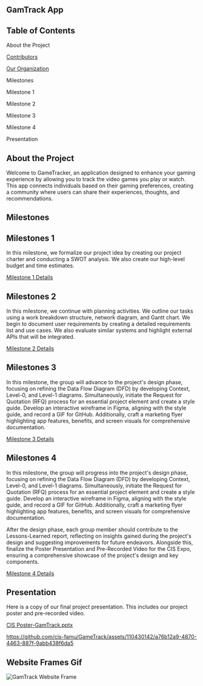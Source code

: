 ## **GamTrack App**

## **Table of Contents**
About the Project

[Contributors](https://github.com/cis-famu/GameTrack/blob/main/Contributors.md)

[Our Organization](https://github.com/cis-famu/GameTrack/blob/main/TechTribe.md)

Milestones

Milestone 1

Milestone 2

Milestone 3

Milestone 4

Presentation

## **About the Project**
Welcome to GameTracker, an application designed to enhance your gaming experience by allowing you to track the video games you play or watch. This app connects individuals based on their gaming preferences, creating a community where users can share their experiences, thoughts, and recommendations.


## **Milestones**

## **Milestones 1**

In this milestone, we formalize our project idea by creating our project charter and conducting a SWOT analysis. We also create our high-level budget and time estimates. 

[Milestone 1 Details](https://github.com/cis-famu/GameTrack/blob/main/Milestone%201.md)

## **Milestones 2**

In this milestone, we continue with planning activities. We outline our tasks using a work breakdown structure, network diagram, and Gantt chart. We begin to document user requirements by creating a detailed requirements list and use cases. We also evaluate similar systems and highlight external APIs that will be integrated. 

[Milestone 2 Details](https://github.com/cis-famu/GameTrack/blob/main/Milestone%202.md)

## **Milestones 3**
In this milestone, the group will advance to the project's design phase, focusing on refining the Data Flow Diagram (DFD) by developing Context, Level-0, and Level-1 diagrams. Simultaneously, initiate the Request for Quotation (RFQ) process for an essential project element and create a style guide. Develop an interactive wireframe in Figma, aligning with the style guide, and record a GIF for GitHub. Additionally, craft a marketing flyer highlighting app features, benefits, and screen visuals for comprehensive documentation.

[Milestone 3 Details](https://github.com/cis-famu/GameTrack/blob/main/Milestone%203.md)

## **Milestones 4**
In this milestone, the group will progress into the project's design phase, focusing on refining the Data Flow Diagram (DFD) by developing Context, Level-0, and Level-1 diagrams. Simultaneously, initiate the Request for Quotation (RFQ) process for an essential project element and create a style guide. Develop an interactive wireframe in Figma, aligning with the style guide, and record a GIF for GitHub. Additionally, craft a marketing flyer highlighting app features, benefits, and screen visuals for comprehensive documentation.

After the design phase, each group member should contribute to the Lessons-Learned report, reflecting on insights gained during the project's design and suggesting improvements for future endeavors. Alongside this, finalize the Poster Presentation and Pre-Recorded Video for the CIS Expo, ensuring a comprehensive showcase of the project's design and key components.

[Milestone 4 Details](https://github.com/cis-famu/GameTrack/blob/main/Milestone%204.md)

## **Presentation**
Here is a copy of our final project presentation. This includes our project poster and pre-recorded video. 

[CIS Poster-GamTrack.pptx](https://github.com/cis-famu/GameTrack/files/13454481/CIS.Poster-GamTrack.pptx)


https://github.com/cis-famu/GameTrack/assets/110430142/a76b12a9-4870-4463-887f-9abb438f6da5


## **Website Frames Gif**

![GamTrack Website Frame](https://github.com/cis-famu/GameTrack/assets/110430142/37d68fad-f41b-4fdf-b958-70ec7bd45305)

